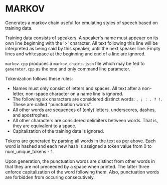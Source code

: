 # MARKOV

Generates a markov chain useful for emulating styles of speech based on training data.

Training data consists of speakers. A speaker's name must appeaer on its own line beginning with the '>' character. All text following this line will be interpreted as being said by this speaker, until the next speaker line. Empty lines and whitespace at the beginning and end of a line are ignored.

`markov.cpp` produces a `markov_chains.json` file which may be fed to `generator.cpp` as the one and only command line parameter.

Tokenization follows these rules:
- Names must only consist of letters and spaces. All text after a non-letter, non-space character on a name line is ignored.
- The following six characters are considered distinct words: `, ; : . ? !`. These are called "punctuation words".
- All other words are sequences of (only) letters, underscores, dashes, and apostrophes.
- All other characters are considered delimiters between words. That is, they are equivalent to a space.
- Capitalization of the training data is ignored.

Tokens are generated by parsing all words in the text as per above. Each word is hashed and each new hash is assigned a token value from 0 to num_unique_tokens - 1.

Upon generation, the punctuation words are distinct from other words in that they are not preceeded by a space when printed. The latter three enforce capitalization of the word following them. Also, punctuation words are forbidden from occuring consecutively.